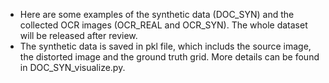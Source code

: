 * Here are some examples of the synthetic data (DOC_SYN) and the collected OCR images (OCR_REAL and OCR_SYN). The whole dataset will be released after review.  
* The synthetic data is saved in pkl file, which includs the source image, the distorted image and the ground truth grid. More details can be found in DOC_SYN_visualize.py.
